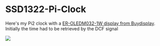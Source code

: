 # SSD1322-Pi-Clock

Here's my Pi2 clock with a [ER-OLEDM032-1W display from Buydisplay](http://www.buydisplay.com/default/serial-oled-module-price-3-2-inch-display-256x64-screens-white-on-black).
Initially the time had to be retrieved by the DCF signal

![](https://github.com/ScoobieSnax/SSD1322-Pi-Clock/blob/master/Finished%20project.jpg?raw=true)






